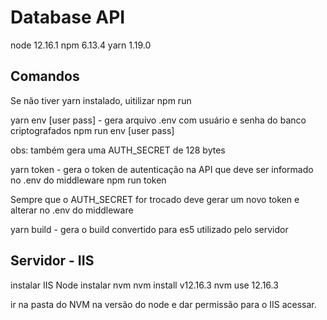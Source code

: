 # Database API

node 12.16.1
npm 6.13.4
yarn 1.19.0

## Comandos

Se não tiver yarn instalado, uitilizar npm run

yarn env [user pass] - gera arquivo .env com usuário e senha do banco criptografados
npm run env [user pass]

obs: também gera uma AUTH_SECRET de 128 bytes

yarn token - gera o token de autenticação na API que deve ser informado no .env do middleware
npm run token

Sempre que o AUTH_SECRET for trocado deve gerar um novo token e alterar no .env do middleware


yarn build - gera o build convertido para es5 utilizado pelo servidor


## Servidor - IIS

instalar IIS Node
instalar nvm
nvm install v12.16.3
nvm use 12.16.3

ir na pasta do NVM na versão do node e dar permissão para o IIS acessar.
